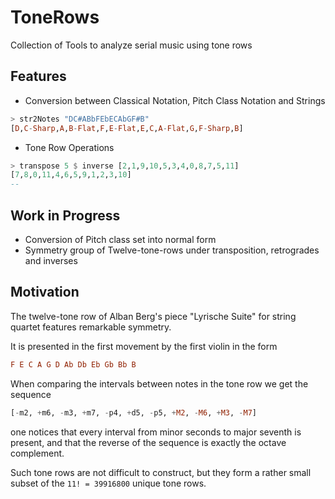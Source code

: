 # ToneRows
Collection of Tools to analyze serial music using tone rows


## Features
- Conversion between Classical Notation, Pitch Class Notation and Strings
```haskell
> str2Notes "DC#ABbFEbECAbGF#B"
[D,C-Sharp,A,B-Flat,F,E-Flat,E,C,A-Flat,G,F-Sharp,B]
```
- Tone Row Operations
```haskell
> transpose 5 $ inverse [2,1,9,10,5,3,4,0,8,7,5,11] 
[7,8,0,11,4,6,5,9,1,2,3,10] 
--
```


## Work in Progress

- Conversion of Pitch class set into normal form
- Symmetry group of Twelve-tone-rows under transposition, retrogrades and inverses



## Motivation
The twelve-tone row of Alban Berg's piece "Lyrische Suite" for string quartet features remarkable symmetry.

It is presented in the first movement by the first violin in the form
```haskell
F E C A G D Ab Db Eb Gb Bb B
```
When comparing the intervals between notes in the tone row we get the sequence
```haskell
[-m2, +m6, -m3, +m7, -p4, +d5, -p5, +M2, -M6, +M3, -M7]
```
one notices that every interval from minor seconds to major seventh is present, and that the reverse of the sequence is exactly the octave complement.

Such tone rows are not difficult to construct, but they form a rather small subset of the `11! = 39916800` unique tone rows.
